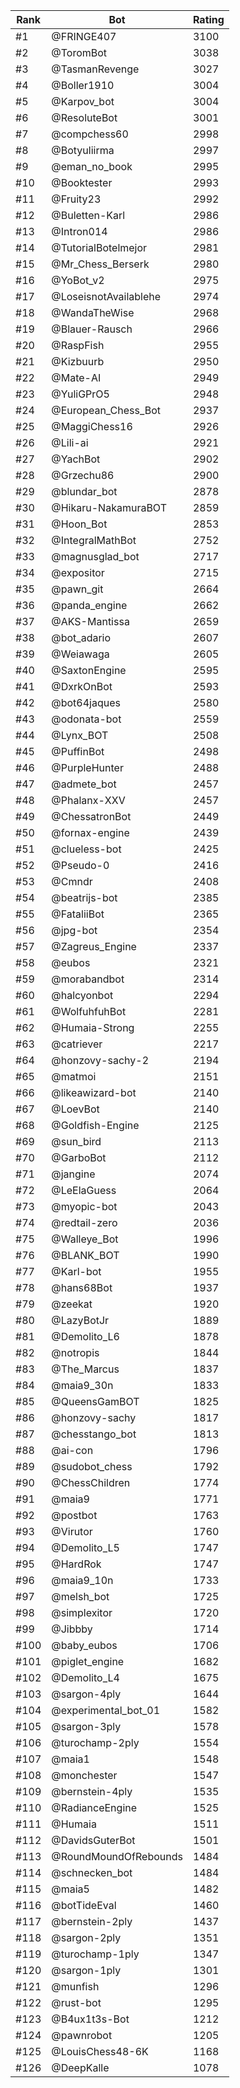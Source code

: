 Rank|Bot|Rating
---|---|---
#1|@FRINGE407|3100
#2|@ToromBot|3038
#3|@TasmanRevenge|3027
#4|@Boller1910|3004
#5|@Karpov_bot|3004
#6|@ResoluteBot|3001
#7|@compchess60|2998
#8|@Botyuliirma|2997
#9|@eman_no_book|2995
#10|@Booktester|2993
#11|@Fruity23|2992
#12|@Buletten-Karl|2986
#13|@Intron014|2986
#14|@TutorialBotelmejor|2981
#15|@Mr_Chess_Berserk|2980
#16|@YoBot_v2|2975
#17|@LoseisnotAvailablehe|2974
#18|@WandaTheWise|2968
#19|@Blauer-Rausch|2966
#20|@RaspFish|2955
#21|@Kizbuurb|2950
#22|@Mate-AI|2949
#23|@YuliGPrO5|2948
#24|@European_Chess_Bot|2937
#25|@MaggiChess16|2926
#26|@Lili-ai|2921
#27|@YachBot|2902
#28|@Grzechu86|2900
#29|@blundar_bot|2878
#30|@Hikaru-NakamuraBOT|2859
#31|@Hoon_Bot|2853
#32|@IntegralMathBot|2752
#33|@magnusglad_bot|2717
#34|@expositor|2715
#35|@pawn_git|2664
#36|@panda_engine|2662
#37|@AKS-Mantissa|2659
#38|@bot_adario|2607
#39|@Weiawaga|2605
#40|@SaxtonEngine|2595
#41|@DxrkOnBot|2593
#42|@bot64jaques|2580
#43|@odonata-bot|2559
#44|@Lynx_BOT|2508
#45|@PuffinBot|2498
#46|@PurpleHunter|2488
#47|@admete_bot|2457
#48|@Phalanx-XXV|2457
#49|@ChessatronBot|2449
#50|@fornax-engine|2439
#51|@clueless-bot|2425
#52|@Pseudo-0|2416
#53|@Cmndr|2408
#54|@beatrijs-bot|2385
#55|@FataliiBot|2365
#56|@jpg-bot|2354
#57|@Zagreus_Engine|2337
#58|@eubos|2321
#59|@morabandbot|2314
#60|@halcyonbot|2294
#61|@WolfuhfuhBot|2281
#62|@Humaia-Strong|2255
#63|@catriever|2217
#64|@honzovy-sachy-2|2194
#65|@matmoi|2151
#66|@likeawizard-bot|2140
#67|@LoevBot|2140
#68|@Goldfish-Engine|2125
#69|@sun_bird|2113
#70|@GarboBot|2112
#71|@jangine|2074
#72|@LeElaGuess|2064
#73|@myopic-bot|2043
#74|@redtail-zero|2036
#75|@Walleye_Bot|1996
#76|@BLANK_BOT|1990
#77|@Karl-bot|1955
#78|@hans68Bot|1937
#79|@zeekat|1920
#80|@LazyBotJr|1889
#81|@Demolito_L6|1878
#82|@notropis|1844
#83|@The_Marcus|1837
#84|@maia9_30n|1833
#85|@QueensGamBOT|1825
#86|@honzovy-sachy|1817
#87|@chesstango_bot|1813
#88|@ai-con|1796
#89|@sudobot_chess|1792
#90|@ChessChildren|1774
#91|@maia9|1771
#92|@postbot|1763
#93|@Virutor|1760
#94|@Demolito_L5|1747
#95|@HardRok|1747
#96|@maia9_10n|1733
#97|@melsh_bot|1725
#98|@simplexitor|1720
#99|@Jibbby|1714
#100|@baby_eubos|1706
#101|@piglet_engine|1682
#102|@Demolito_L4|1675
#103|@sargon-4ply|1644
#104|@experimental_bot_01|1582
#105|@sargon-3ply|1578
#106|@turochamp-2ply|1554
#107|@maia1|1548
#108|@monchester|1547
#109|@bernstein-4ply|1535
#110|@RadianceEngine|1525
#111|@Humaia|1511
#112|@DavidsGuterBot|1501
#113|@RoundMoundOfRebounds|1484
#114|@schnecken_bot|1484
#115|@maia5|1482
#116|@botTideEval|1460
#117|@bernstein-2ply|1437
#118|@sargon-2ply|1351
#119|@turochamp-1ply|1347
#120|@sargon-1ply|1301
#121|@munfish|1296
#122|@rust-bot|1295
#123|@B4ux1t3s-Bot|1212
#124|@pawnrobot|1205
#125|@LouisChess48-6K|1168
#126|@DeepKalle|1078
